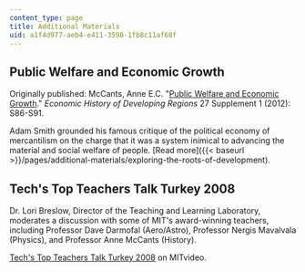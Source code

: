 ```yaml
---
content_type: page
title: Additional Materials
uid: a1f4d977-aeb4-e411-3598-1fb8c11af68f
---
```


Public Welfare and Economic Growth
----------------------------------

Originally published: McCants, Anne E.C. "[Public Welfare and Economic Growth](http://www.tandfonline.com/doi/full/10.1080/20780389.2012.657825#.UuaM-_ZOky4)." _Economic History of Developing Regions_ 27 Supplement 1 (2012): S86-S91.

Adam Smith grounded his famous critique of the political economy of mercantilism on the charge that it was a system inimical to advancing the material and social welfare of people. [Read more]({{< baseurl >}}/pages/additional-materials/exploring-the-roots-of-development).

Tech's Top Teachers Talk Turkey 2008
------------------------------------

Dr. Lori Breslow, Director of the Teaching and Learning Laboratory, moderates a discussion with some of MIT's award-winning teachers, including Professor Dave Darmofal (Aero/Astro), Professor Nergis Mavalvala (Physics), and Professor Anne McCants (History).

[Tech's Top Teachers Talk Turkey 2008](http://video.mit.edu/watch/techs-top-teachers-talk-turkey-10882/) on MITvideo.